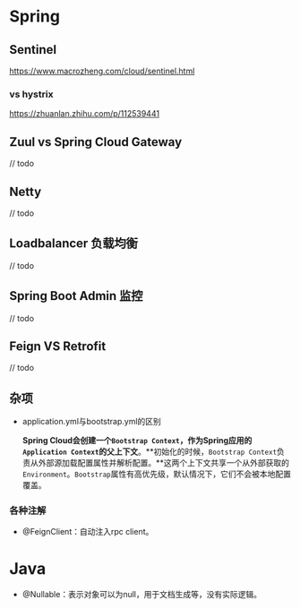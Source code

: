 # Spring

## Sentinel

https://www.macrozheng.com/cloud/sentinel.html

### vs hystrix

https://zhuanlan.zhihu.com/p/112539441



## Zuul vs Spring Cloud Gateway

// todo

## Netty

// todo

## Loadbalancer 负载均衡

// todo

## Spring Boot Admin 监控

// todo

## Feign VS Retrofit

// todo

## 杂项

* application.yml与bootstrap.yml的区别

  **Spring Cloud会创建一个`Bootstrap Context`，作为Spring应用的`Application Context`的父上下文**。**初始化的时候，`Bootstrap Context`负责从外部源加载配置属性并解析配置。**这两个上下文共享一个从外部获取的`Environment`。`Bootstrap`属性有高优先级，默认情况下，它们不会被本地配置覆盖。

### 各种注解

* @FeignClient：自动注入rpc client。

# Java

* @Nullable：表示对象可以为null，用于文档生成等，没有实际逻辑。